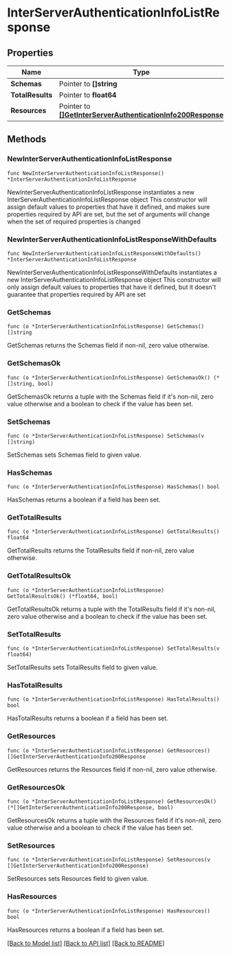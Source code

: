 # InterServerAuthenticationInfoListResponse

## Properties

Name | Type | Description | Notes
------------ | ------------- | ------------- | -------------
**Schemas** | Pointer to **[]string** |  | [optional] 
**TotalResults** | Pointer to **float64** |  | [optional] 
**Resources** | Pointer to [**[]GetInterServerAuthenticationInfo200Response**](GetInterServerAuthenticationInfo200Response.md) |  | [optional] 

## Methods

### NewInterServerAuthenticationInfoListResponse

`func NewInterServerAuthenticationInfoListResponse() *InterServerAuthenticationInfoListResponse`

NewInterServerAuthenticationInfoListResponse instantiates a new InterServerAuthenticationInfoListResponse object
This constructor will assign default values to properties that have it defined,
and makes sure properties required by API are set, but the set of arguments
will change when the set of required properties is changed

### NewInterServerAuthenticationInfoListResponseWithDefaults

`func NewInterServerAuthenticationInfoListResponseWithDefaults() *InterServerAuthenticationInfoListResponse`

NewInterServerAuthenticationInfoListResponseWithDefaults instantiates a new InterServerAuthenticationInfoListResponse object
This constructor will only assign default values to properties that have it defined,
but it doesn't guarantee that properties required by API are set

### GetSchemas

`func (o *InterServerAuthenticationInfoListResponse) GetSchemas() []string`

GetSchemas returns the Schemas field if non-nil, zero value otherwise.

### GetSchemasOk

`func (o *InterServerAuthenticationInfoListResponse) GetSchemasOk() (*[]string, bool)`

GetSchemasOk returns a tuple with the Schemas field if it's non-nil, zero value otherwise
and a boolean to check if the value has been set.

### SetSchemas

`func (o *InterServerAuthenticationInfoListResponse) SetSchemas(v []string)`

SetSchemas sets Schemas field to given value.

### HasSchemas

`func (o *InterServerAuthenticationInfoListResponse) HasSchemas() bool`

HasSchemas returns a boolean if a field has been set.

### GetTotalResults

`func (o *InterServerAuthenticationInfoListResponse) GetTotalResults() float64`

GetTotalResults returns the TotalResults field if non-nil, zero value otherwise.

### GetTotalResultsOk

`func (o *InterServerAuthenticationInfoListResponse) GetTotalResultsOk() (*float64, bool)`

GetTotalResultsOk returns a tuple with the TotalResults field if it's non-nil, zero value otherwise
and a boolean to check if the value has been set.

### SetTotalResults

`func (o *InterServerAuthenticationInfoListResponse) SetTotalResults(v float64)`

SetTotalResults sets TotalResults field to given value.

### HasTotalResults

`func (o *InterServerAuthenticationInfoListResponse) HasTotalResults() bool`

HasTotalResults returns a boolean if a field has been set.

### GetResources

`func (o *InterServerAuthenticationInfoListResponse) GetResources() []GetInterServerAuthenticationInfo200Response`

GetResources returns the Resources field if non-nil, zero value otherwise.

### GetResourcesOk

`func (o *InterServerAuthenticationInfoListResponse) GetResourcesOk() (*[]GetInterServerAuthenticationInfo200Response, bool)`

GetResourcesOk returns a tuple with the Resources field if it's non-nil, zero value otherwise
and a boolean to check if the value has been set.

### SetResources

`func (o *InterServerAuthenticationInfoListResponse) SetResources(v []GetInterServerAuthenticationInfo200Response)`

SetResources sets Resources field to given value.

### HasResources

`func (o *InterServerAuthenticationInfoListResponse) HasResources() bool`

HasResources returns a boolean if a field has been set.


[[Back to Model list]](../README.md#documentation-for-models) [[Back to API list]](../README.md#documentation-for-api-endpoints) [[Back to README]](../README.md)


